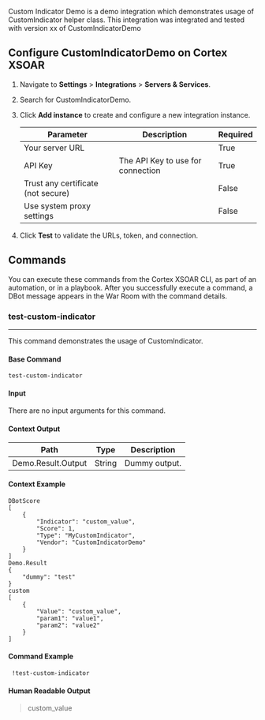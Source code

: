 Custom Indicator Demo is a demo integration which demonstrates usage of CustomIndicator helper class.
This integration was integrated and tested with version xx of CustomIndicatorDemo

## Configure CustomIndicatorDemo on Cortex XSOAR

1. Navigate to **Settings** > **Integrations** > **Servers & Services**.
2. Search for CustomIndicatorDemo.
3. Click **Add instance** to create and configure a new integration instance.

    | **Parameter** | **Description** | **Required** |
    | --- | --- | --- |
    | Your server URL |  | True |
    | API Key | The API Key to use for connection | True |
    | Trust any certificate (not secure) |  | False |
    | Use system proxy settings |  | False |

4. Click **Test** to validate the URLs, token, and connection.
## Commands
You can execute these commands from the Cortex XSOAR CLI, as part of an automation, or in a playbook.
After you successfully execute a command, a DBot message appears in the War Room with the command details.
### test-custom-indicator
***
This command demonstrates the usage of CustomIndicator.


#### Base Command

`test-custom-indicator`
#### Input

There are no input arguments for this command.

#### Context Output

| **Path** | **Type** | **Description** |
| --- | --- | --- |
| Demo.Result.Output | String | Dummy output. | 

#### Context Example

```
DBotScore
[
	{
		"Indicator": "custom_value",
		"Score": 1,
		"Type": "MyCustomIndicator",
		"Vendor": "CustomIndicatorDemo"
	}
]
Demo.Result
{
	"dummy": "test"
}
custom
[
	{
		"Value": "custom_value",
		"param1": "value1",
		"param2": "value2"
	}
]
```

#### Command Example
``` !test-custom-indicator```

#### Human Readable Output
>custom_value

